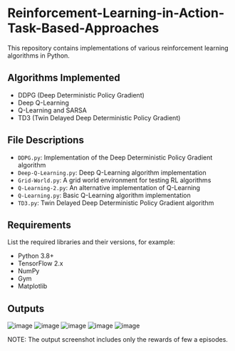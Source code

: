 # Reinforcement-Learning-in-Action-Task-Based-Approaches

This repository contains implementations of various reinforcement learning algorithms in Python.

## Algorithms Implemented

- DDPG (Deep Deterministic Policy Gradient)
- Deep Q-Learning
- Q-Learning and SARSA
- TD3 (Twin Delayed Deep Deterministic Policy Gradient)

## File Descriptions

- `DDPG.py`: Implementation of the Deep Deterministic Policy Gradient algorithm
- `Deep-Q-Learning.py`: Deep Q-Learning algorithm implementation
- `Grid-World.py`: A grid world environment for testing RL algorithms
- `Q-Learning-2.py`: An alternative implementation of Q-Learning
- `Q-Learning.py`: Basic Q-Learning algorithm implementation
- `TD3.py`: Twin Delayed Deep Deterministic Policy Gradient algorithm

## Requirements

List the required libraries and their versions, for example:
- Python 3.8+
- TensorFlow 2.x
- NumPy
- Gym
- Matplotlib

## Outputs
![image](https://github.com/user-attachments/assets/be13dd17-7115-49f4-8149-fc44f609bac3)
![image](https://github.com/user-attachments/assets/47ca7735-85fa-4a63-9cfa-e74c5d420353)
![image](https://github.com/user-attachments/assets/bc00b136-9ca0-4d26-809e-a79c0b61362e)
![image](https://github.com/user-attachments/assets/588417a5-1568-4617-9f53-adb13a58cbda)
![image](https://github.com/user-attachments/assets/ee65d296-b779-418a-954e-f03fd0387470)

NOTE: The output screenshot includes only the rewards of few a episodes.




